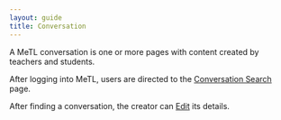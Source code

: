 ```yaml
---
layout: guide
title: Conversation
---
```


A MeTL conversation is one or more pages with content created by teachers and students.

After logging into MeTL, users are directed to the [Conversation Search]({{site.baseurl}}/guide-conversation-search.html) page.

After finding a conversation, the creator can [Edit]({{site.baseurl}}/guide-edit-conversation.html) its details. 